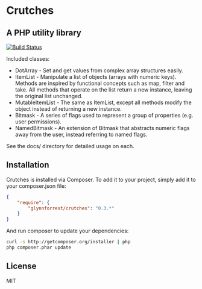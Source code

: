 # Crutches
## A PHP utility library

[![Build Status](https://travis-ci.org/glynnforrest/Crutches.png)](https://travis-ci.org/glynnforrest/Crutches)

Included classes:

* DotArray - Set and get values from complex array structures easily.
* ItemList - Manipulate a list of objects (arrays with numeric
  keys). Methods are inspired by functional concepts such as map,
  filter and take. All methods that operate on the list return a new
  instance, leaving the original list unchanged.
* MutableItemList - The same as ItemList, except all methods modify
  the object instead of returning a new instance.
* Bitmask - A series of flags used to represent a group of properties
  (e.g. user permissions).
* NamedBitmask - An extension of Bitmask that abstracts numeric flags
  away from the user, instead referring to named flags.

See the docs/ directory for detailed usage on each.

## Installation

Crutches is installed via Composer. To add it to your project, simply add it to your
composer.json file:

```json
{
    "require": {
        "glynnforrest/crutches": "0.3.*"
    }
}
```

And run composer to update your dependencies:

```bash
curl -s http://getcomposer.org/installer | php
php composer.phar update
```

## License

MIT
